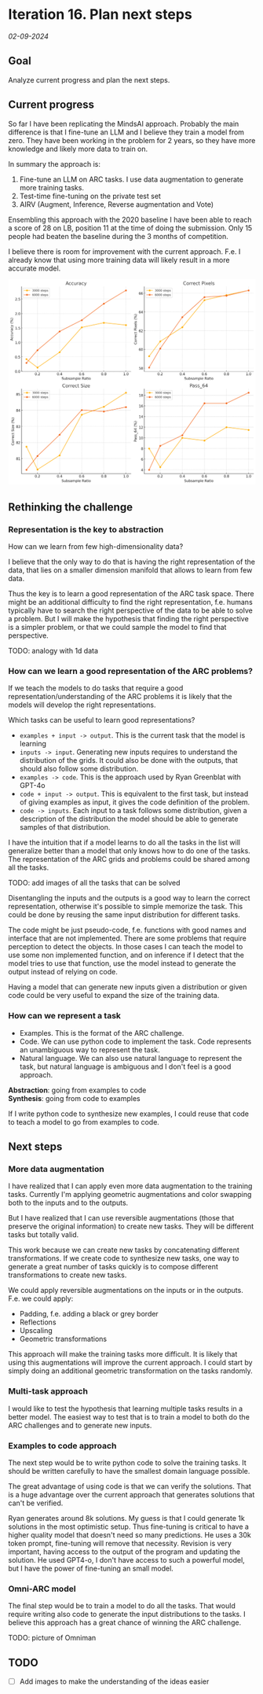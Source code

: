 # Iteration 16. Plan next steps

_02-09-2024_

## Goal

Analyze current progress and plan the next steps.

## Current progress

So far I have been replicating the MindsAI approach. Probably the main difference is that I fine-tune
an LLM and I believe they train a model from zero. They have been working in the problem for 2 years,
so they have more knowledge and likely more data to train on.

In summary the approach is:

1. Fine-tune an LLM on ARC tasks. I use data augmentation to generate more training tasks.
2. Test-time fine-tuning on the private test set
3. AIRV (Augment, Inference, Reverse augmentation and Vote)

Ensembling this approach with the 2020 baseline I have been able to reach a score of 28 on LB, position 11 at the time of doing the submission.
Only 15 people had beaten the baseline during the 3 months of competition.

I believe there is room for improvement with the current approach. F.e. I already know that using more
training data will likely result in a more accurate model.

![data-scaling](res/2024-09-02-16-02-17.png)

## Rethinking the challenge

### Representation is the key to abstraction

How can we learn from few high-dimensionality data?

I believe that the only way to do that is having the right representation of the data, that lies on
a smaller dimension manifold that allows to learn from few data.

Thus the key is to learn a good representation of the ARC task space. There might be an additional difficulty
to find the right representation, f.e. humans typically have to search the right perspective of the data
to be able to solve a problem. But I will make the hypothesis that finding the right perspective is a
simpler problem, or that we could sample the model to find that perspective.

TODO: analogy with 1d data

### How can we learn a good representation of the ARC problems?

If we teach the models to do tasks that require a good representation/understanding of the ARC problems
it is likely that the models will develop the right representations.

Which tasks can be useful to learn good representations?

- `examples + input -> output`. This is the current task that the model is learning
- `inputs -> input`. Generating new inputs requires to understand the distribution of the grids. It could also be done with the outputs, that should also follow some distribution.
- `examples -> code`. This is the approach used by Ryan Greenblat with GPT-4o
- `code + input -> output`. This is equivalent to the first task, but instead of giving examples as input, it gives the code definition of the problem.
- `code -> inputs`. Each input to a task follows some distribution, given a description of the
  distribution the model should be able to generate samples of that distribution.

I have the intuition that if a model learns to do all the tasks in the list will generalize better
than a model that only knows how to do one of the tasks. The representation of the ARC grids and problems
could be shared among all the tasks.

TODO: add images of all the tasks that can be solved

Disentangling the inputs and the outputs is a good way to learn the correct representation, otherwise
it's possible to simple memorize the task. This could be done by reusing the same input distribution
for different tasks.

The code might be just pseudo-code, f.e. functions with good names and interface that are not implemented.
There are some problems that require perception to detect the objects. In those cases I can teach the
model to use some non implemented function, and on inference if I detect that the model tries to use
that function, use the model instead to generate the output instead of relying on code.

Having a model that can generate new inputs given a distribution or given code could be very useful
to expand the size of the training data.

### How can we represent a task

- Examples. This is the format of the ARC challenge.
- Code. We can use python code to implement the task. Code represents an unambiguous way to represent the task.
- Natural language. We can also use natural language to represent the task, but natural language is ambiguous
  and I don't feel is a good approach.

**Abstraction**: going from examples to code  
**Synthesis**: going from code to examples

If I write python code to synthesize new examples, I could reuse that code to teach a model to go from examples to code.

## Next steps

### More data augmentation

I have realized that I can apply even more data augmentation to the training tasks. Currently I'm applying
geometric augmentations and color swapping both to the inputs and to the outputs.

But I have realized that I can use reversible augmentations (those that preserve the original information) to
create new tasks. They will be different tasks but totally valid.

This work because we can create new tasks by concatenating different transformations. If we create code
to synthesize new tasks, one way to generate a great number of tasks quickly is to compose different
transformations to create new tasks.

We could apply reversible augmentations on the inputs or in the outputs. F.e. we could apply:

- Padding, f.e. adding a black or grey border
- Reflections
- Upscaling
- Geometric transformations

This approach will make the training tasks more difficult. It is likely that using this augmentations
will improve the current approach. I could start by simply doing an additional geometric transformation
on the tasks randomly.

### Multi-task approach

I would like to test the hypothesis that learning multiple tasks results in a better model. The easiest
way to test that is to train a model to both do the ARC challenges and to generate new inputs.

### Examples to code approach

The next step would be to write python code to solve the training tasks. It should be written carefully
to have the smallest domain language possible.

The great advantage of using code is that we can verify the solutions. That is a huge advantage over
the current approach that generates solutions that can't be verified.

Ryan generates around 8k solutions. My guess is that I could generate 1k solutions in the most optimistic setup.
Thus fine-tuning is critical to have a higher quality model that doesn't need so many predictions.
He uses a 30k token prompt, fine-tuning will remove that necessity.
Revision is very important, having access to the output of the program and updating the solution.
He used GPT4-o, I don't have access to such a powerful model, but I have the power of fine-tuning an small model.

### Omni-ARC model

The final step would be to train a model to do all the tasks. That would require writing also
code to generate the input distributions to the tasks. I believe this approach has a great chance
of winning the ARC challenge.

TODO: picture of Omniman

## TODO

- [ ] Add images to make the understanding of the ideas easier
